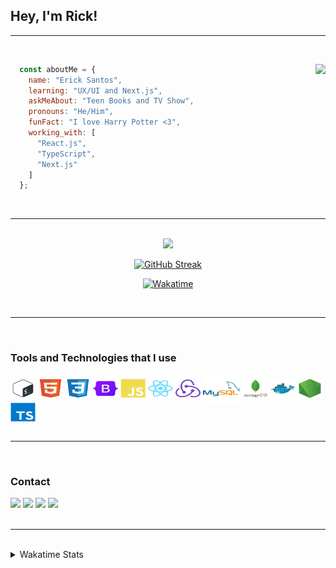 ## Hey, I'm Rick!

---
</br>
<div align="center">
  <img height="200px" align="right" style="margin-left:30px;" src="https://media.tumblr.com/tumblr_m4vjobYRbG1qj3ir1.gif" />
  <div align="left" style="display: inline_block" markdown="1">
    
```js
  const aboutMe = {
    name: "Erick Santos",
    learning: "UX/UI and Next.js",
    askMeAbout: "Teen Books and TV Show",
    pronouns: "He/Him",
    funFact: "I love Harry Potter <3",
    working_with: [
      "React.js",
      "TypeScript",
      "Next.js"
    ]
  };
```
    
  </div>
</div>
</br>

---

</br>
<div align="center">
  <img height="180em" src="https://github-readme-stats.vercel.app/api?username=erick-ol&show_icons=true&theme=dracula&include_all_commits=true&count_private=true&icon_color=2FC18C&title_color=2FC18C&bg_color=1A1D21"/>
      
  [![GitHub Streak](https://github-readme-streak-stats.herokuapp.com/?user=erick-ol&theme=dark&fire=2FC18C&ring=2FC18C&background=1A1D21&currStreakLabel=2FC18C)](https://git.io/streak-stats)
      
      
  [![Wakatime](https://github-readme-stats.vercel.app/api/wakatime?username=erick_ol&layout=compact&theme=dracula&title_color=2FC18C&bg_color=1A1D21)](https://wakatime.com/@erick_ol)
      
</div>
</br>

---

</br>

### Tools and Technologies that I use

<div>
  <img align="center" alt="bash" height="30" width="40" src="https://raw.githubusercontent.com/devicons/devicon/master/icons/bash/bash-original.svg">
  <img align="center" alt="HTML" height="30" width="40" src="https://raw.githubusercontent.com/devicons/devicon/master/icons/html5/html5-original.svg">
  <img align="center" alt="CSS" height="30" width="40" src="https://raw.githubusercontent.com/devicons/devicon/master/icons/css3/css3-original.svg">
  <img align="center" alt="bootstrap" height="30" width="40" src="https://raw.githubusercontent.com/devicons/devicon/master/icons/bootstrap/bootstrap-original.svg">
  <img align="center" alt="Js" height="30" width="40" src="https://raw.githubusercontent.com/devicons/devicon/master/icons/javascript/javascript-plain.svg">
  <img align="center" alt="React" height="30" width="40" src="https://raw.githubusercontent.com/devicons/devicon/master/icons/react/react-original.svg">
  <img align="center" alt="redux" height="30" width="40" src="https://raw.githubusercontent.com/devicons/devicon/master/icons/redux/redux-original.svg">
  <img align="center" alt="mysql" height="45" width="60" src="https://raw.githubusercontent.com/devicons/devicon/master/icons/mysql/mysql-original-wordmark.svg">
  <img align="center" alt="mongodb" height="30" width="40" src="https://raw.githubusercontent.com/devicons/devicon/master/icons/mongodb/mongodb-original-wordmark.svg">
  <img align="center" alt="Docker" height="30" width="40" src="https://raw.githubusercontent.com/devicons/devicon/master/icons/docker/docker-original.svg">
  <img align="center" alt="Node.js" height="30" width="40" src="https://raw.githubusercontent.com/devicons/devicon/master/icons/nodejs/nodejs-original.svg">
  <img align="center" alt="TypeScript.js" height="30" width="40" src="https://raw.githubusercontent.com/devicons/devicon/master/icons/typescript/typescript-original.svg">
</div>
</br>

---

</br>

### Contact

<div>
  <a href="https://www.linkedin.com/in/erickosantos/" target="_blank"><img src="https://img.shields.io/badge/-LinkedIn-%230077B5?style=for-the-badge&logo=linkedin&logoColor=white" target="_blank"></a> 
  <a href = "mailto:erickosantos.dev@gmail.com"><img src="https://img.shields.io/badge/-Gmail-%23333?style=for-the-badge&logo=gmail&logoColor=white" target="_blank"></a>
  <a href="https://instagram.com/uxrick" target="_blank"><img src="https://img.shields.io/badge/-Instagram-%23E4405F?style=for-the-badge&logo=instagram&logoColor=white" target="_blank"></a>
 <a href="https://discord.com/users/692041528415223898" target="_blank"><img src="https://img.shields.io/badge/Discord-7289DA?style=for-the-badge&logo=discord&logoColor=white" target="_blank"></a> 
  
</div>
</br>

---

</br>

<details>
  <summary>Wakatime Stats</summary>
<br>
      
<!--START_SECTION:waka-->
![Code Time](http://img.shields.io/badge/Code%20Time-773%20hrs%2018%20mins-blue)

![Profile Views](http://img.shields.io/badge/Profile%20Views-0-blue)

**🐱 My GitHub Data** 

> 🏆 1,291 Contributions in the Year 2022
 > 
> 📦 232.4 kB Used in GitHub's Storage 
 > 
> 💼 Opted to Hire
 > 
> 📜 52 Public Repositories 
 > 
> 🔑 4 Private Repositories  
 > 
**I'm an Early 🐤** 

```text
🌞 Morning    139 commits    ██░░░░░░░░░░░░░░░░░░░░░░░   10.86% 
🌆 Daytime    671 commits    █████████████░░░░░░░░░░░░   52.42% 
🌃 Evening    461 commits    █████████░░░░░░░░░░░░░░░░   36.02% 
🌙 Night      9 commits      ░░░░░░░░░░░░░░░░░░░░░░░░░   0.7%

```
📅 **I'm Most Productive on Monday** 

```text
Monday       287 commits    █████░░░░░░░░░░░░░░░░░░░░   22.42% 
Tuesday      258 commits    █████░░░░░░░░░░░░░░░░░░░░   20.16% 
Wednesday    220 commits    ████░░░░░░░░░░░░░░░░░░░░░   17.19% 
Thursday     196 commits    ███░░░░░░░░░░░░░░░░░░░░░░   15.31% 
Friday       157 commits    ███░░░░░░░░░░░░░░░░░░░░░░   12.27% 
Saturday     78 commits     █░░░░░░░░░░░░░░░░░░░░░░░░   6.09% 
Sunday       84 commits     █░░░░░░░░░░░░░░░░░░░░░░░░   6.56%

```


📊 **This Week I Spent My Time On** 

```text
⌚︎ Time Zone: America/Sao_Paulo

💬 Programming Languages: 
TypeScript               11 hrs 6 mins       ██████████████████████░░░   87.75% 
JSON                     32 mins             █░░░░░░░░░░░░░░░░░░░░░░░░   4.32% 
Ruby                     30 mins             █░░░░░░░░░░░░░░░░░░░░░░░░   4.02% 
Bash                     21 mins             ░░░░░░░░░░░░░░░░░░░░░░░░░   2.83% 
Other                    4 mins              ░░░░░░░░░░░░░░░░░░░░░░░░░   0.56%

🔥 Editors: 
VS Code                  12 hrs 40 mins      █████████████████████████   100.0%

🐱‍💻 Projects: 
yuri-core                8 hrs 41 mins       █████████████████░░░░░░░░   68.67% 
mobile                   1 hr 32 mins        ███░░░░░░░░░░░░░░░░░░░░░░   12.19% 
yuri                     50 mins             █░░░░░░░░░░░░░░░░░░░░░░░░   6.6% 
server                   48 mins             █░░░░░░░░░░░░░░░░░░░░░░░░   6.4% 
web                      24 mins             ░░░░░░░░░░░░░░░░░░░░░░░░░   3.18%

💻 Operating System: 
WSL                      12 hrs 40 mins      █████████████████████████   100.0%

```

**I Mostly Code in JavaScript** 

```text
JavaScript               33 repos            ██████████████░░░░░░░░░░░   58.93% 
TypeScript               9 repos             ████░░░░░░░░░░░░░░░░░░░░░   16.07% 
PHP                      4 repos             █░░░░░░░░░░░░░░░░░░░░░░░░   7.14% 
CSS                      3 repos             █░░░░░░░░░░░░░░░░░░░░░░░░   5.36% 
HTML                     3 repos             █░░░░░░░░░░░░░░░░░░░░░░░░   5.36%

```


**Timeline**

![Chart not found](https://raw.githubusercontent.com/erick-ol/erick-ol/main/charts/bar_graph.png) 


 Last Updated on 09/11/2022 18:51:23 UTC
<!--END_SECTION:waka--> 
</details>
